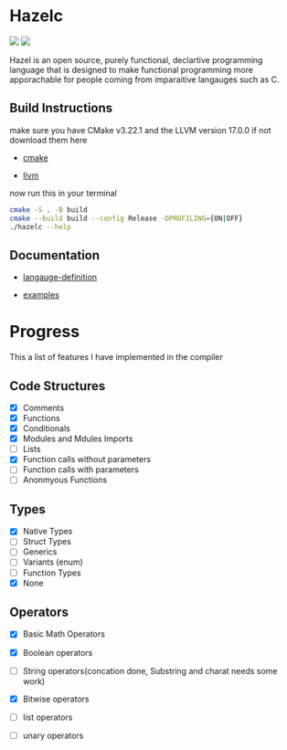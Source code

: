 # Hazelc

![](https://img.shields.io/badge/License-GPLv3-blue.svg)
![](https://tokei.rs/b1/github/TheoW03/hazel)

Hazel is an open source, purely functional, declartive programming language that is designed 
to make functional programming more apporachable for people coming from imparaitive langauges such as C.


## Build Instructions

make sure you have CMake v3.22.1 and the LLVM version 17.0.0
if not download them here

- [cmake]
 
- [llvm]


now run this in your terminal

```sh
cmake -S . -B build 
cmake --build build --config Release -DPROFILING={ON|OFF}
./hazelc --help
```

## Documentation

- [langauge-definition]

- [examples]

# Progress

This a list of features I have implemented in the compiler

## Code Structures

- [x] Comments
- [x] Functions
- [x] Conditionals
- [x] Modules and Mdules Imports
- [ ] Lists
- [x] Function calls without parameters
- [ ] Function calls with parameters
- [ ] Anonmyous Functions

## Types

- [x] Native Types
- [ ] Struct Types
- [ ] Generics
- [ ] Variants (enum)
- [ ] Function Types
- [x] None

## Operators

- [x] Basic Math Operators
- [x] Boolean operators
- [ ] String operators(concation done, Substring and charat needs some work)
- [x] Bitwise operators
- [ ] list operators
- [ ] unary operators



[llvm]: <https://releases.llvm.org/download.html>

[cmake]: <https://cmake.org/download/>
[langauge-definition]: <https://github.com/TheoW03/Hazelc/blob/master/Hazel_docs.pdf>
[examples]: <https://github.com/TheoW03/Hazelc/tree/master/samples>
[lines-of-code-badge]: <https://tokei.rs/b1/github/TheoW03/Hazel>
[gpl]:<https://img.shields.io/badge/License-GPLv3-blue.svg)](https://www.gnu.org/licenses/gpl-3.0>